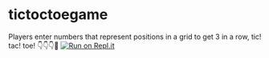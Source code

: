 # tictoctoegame
 Players enter numbers that represent positions in a grid to get 3 in a row, tic! tac! toe! 
👇👇👇🤙
[![Run on Repl.it](https://repl.it/badge/github/isennkubilay/tictoctoegame)](https://repl.it/github/isennkubilay/tictoctoegame)
